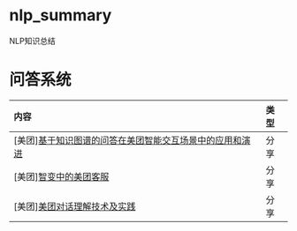 # nlp_summary
NLP知识总结

# 问答系统
|内容|类型|
|:--|:--|
|[美团][基于知识图谱的问答在美团智能交互场景中的应用和演进](https://mp.weixin.qq.com/s?src=11&timestamp=1593329240&ver=2427&signature=AXbdbcVQUXxURIYHe6DHOMTNsKGkzqRxV0xruCO-YCHRsXKnAwcufDE7*WyecOwMGDBZKEj*eKGHKCqcGfWpUrj4Ktq2mnyky9ioa8lgM701dmRndHYDaB-u2BBbnOqF&new=1)|分享|
|[美团][智变中的美团客服](https://mp.weixin.qq.com/s?__biz=MzU1NTMyOTI4Mw==&mid=2247486498&idx=1&sn=7c6848758799af55e1f38ad9d9329f90&chksm=fbd4be4ecca33758bb750a2430e52ad3dca4bceb5c209a310c2062080e87d89b5365da01115d&scene=21#wechat_redirect)|分享|
|[美团][美团对话理解技术及实践](https://mp.weixin.qq.com/s?__biz=MzU1NTMyOTI4Mw==&mid=2247490791&idx=1&sn=a29c66fab4bb2d9aa6d8ec3cb14925e6&chksm=fbd4ae8bcca3279dc3e7c01140a1d18f4d32bd2a5ff0f2b0a60b83fcd7969e61c03f3aeba8f1&scene=21#wechat_redirect)|分享|

